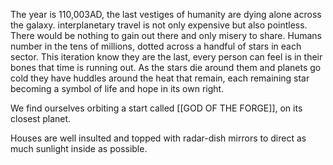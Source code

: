 The year is 110,003AD, the last vestiges of humanity are dying alone across the galaxy. interplanetary travel is not only expensive but also pointless. There would be nothing to gain out there and only misery to share. Humans number in the tens of millions, dotted across a handful of stars in each sector. This iteration know they are the last, every person can feel is in their bones that time is running out. As the stars die around them and planets go cold they have huddles around the heat that remain, each remaining star becoming a symbol of life and hope in its own right.

We find ourselves orbiting a start called [[GOD OF THE FORGE]], on its closest planet. 

Houses are well insulted and topped with radar-dish mirrors to direct as much sunlight inside as possible.